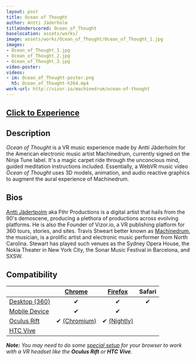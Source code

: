 ```yaml
---
layout: post
title: Ocean of Thought
author: Antti Jäderholm
titleUnderscored: Ocean_of_Thought
baselocation: assets/works/
image: assets/works/Ocean_of_Thought/Ocean_of_Thought_1.jpg
images:
- Ocean_of_Thought_1.jpg
- Ocean_of_Thought_2.jpg
- Ocean_of_Thought_3.jpg
video-poster: 
videos: 
- im: Ocean_of_Thought-poster.png
  h5: Ocean_of_Thought-h264.mp4
work-url: http://vizor.io/machinedrum/ocean-of-thought
---
```


<h2><a href="{{ page.work-url }}" target="_blank" class="button fit special icon fa-play"> Click to Experience</a></h2>

<div class="box" markdown="1">

## Description
*Ocean of Thought* is a VR music experience made by Antti Jäderholm for the American electronic music artist Machinedrum, currently signed on the Ninja Tune label. It's a magic carpet ride through the unconcious mind, guided meditation instructions included. Essentially, a WebVR music video *Ocean of Thought* uses 3D models, animation, and audio reactive graphics to augment the aural experience of Machinedrum.     

## Bios	
[Antti Jädertpolm](http://twitter.com/fthr) aka Fthr Productions is a digital artist that hails from the 90's demoscene, producing a plethora of productions across evolving platforms. He is also the Founder of Vizor.io, a VR publishing platform for 360 tours, stories, and sites. Travis Stweart better known as [Machinedrum](http://machinedrum.net), the musician, is a prolific artist and electronic music performer from North Carolina. Stewart has played such venues as the Sydney Opera House, the Nokia Theater in New York City, the Sonar Music Festival in Barcelona, and SXSW.

</div>

<div class="box" markdown="1">

## Compatibility

|                     |[Chrome][2]      |[Firefox][4]     |Safari  
|---------------------|:---------------:|:---------------:|:---------:
|[Desktop (360)][7]   |✔                |✔                |✔     
|[Mobile Device][8]   |✔                |✔                |     
|[Oculus Rift][9]     |✔ [(Chromium)][3]|✔ [(Nightly)][5] |      
|[HTC Vive][10]       |                 |                 |      

[1]:instructions.html#edge-ins
[2]:instructions.html#chrome-ins 
[3]:instructions.html#chromium-ins 
[4]:instructions.html#firefox-ins 
[5]:instructions.html#firefoxnightly-ins 
[6]:instructions.html#safari-ins 
[7]:instructions.html#desktop-ins
[8]:https://vr.google.com/cardboard/
[9]:https://www.oculus.com/rift/
[10]:https://www.vive.com/
[11]:https://vr.google.com/daydream/
[12]:instructions.html

***Note:** You may need to do some [special setup][12] for your browser to work with a VR headset like the **Oculus Rift** or **HTC Vive**.*

</div>
